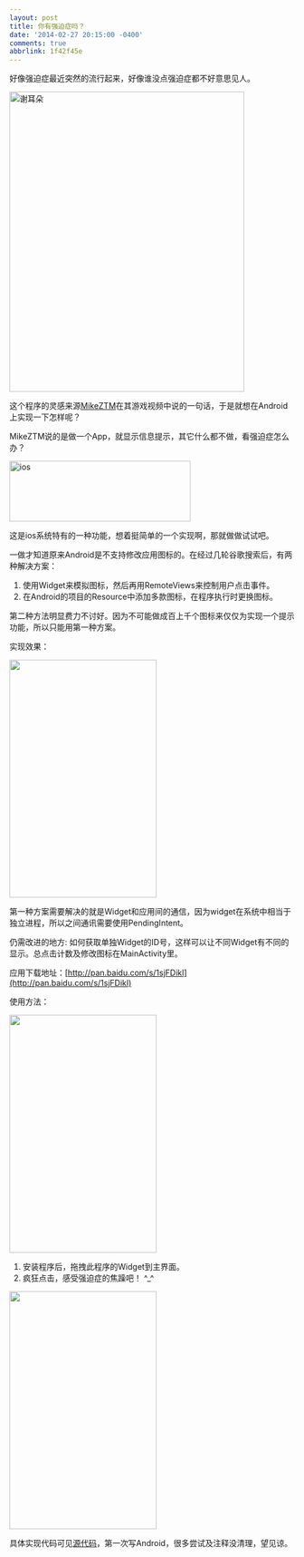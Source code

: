 ```yaml
---
layout: post
title: 你有强迫症吗？
date: '2014-02-27 20:15:00 -0400'
comments: true
abbrlink: 1f42f45e
---
```

好像强迫症最近突然的流行起来，好像谁没点强迫症都不好意思见人。

<img src="http://images.cnitblog.com/blog/605265/201402/272253582995159.jpg" alt="谢耳朵" height="530" width="415" align="absmiddle" />

这个程序的灵感来源[MikeZTM](http://www.bilibili.tv/video/av984435/)在其游戏视频中说的一句话，于是就想在Android上实现一下怎样呢？

MikeZTM说的是做一个App，就显示信息提示，其它什么都不做，看强迫症怎么办？

<img src="http://images.cnitblog.com/blog/605265/201402/272304084071686.jpg" alt="ios" height="107" width="320" align="absmiddle" />

这是ios系统特有的一种功能，想着挺简单的一个实现啊，那就做做试试吧。

一做才知道原来Android是不支持修改应用图标的。在经过几轮谷歌搜索后，有两种解决方案：

1. 使用Widget来模拟图标，然后再用RemoteViews来控制用户点击事件。
2. 在Android的项目的Resource中添加多款图标，在程序执行时更换图标。

第二种方法明显费力不讨好。因为不可能做成百上千个图标来仅仅为实现一个提示功能，所以只能用第一种方案。

实现效果：

<img src="http://images.cnitblog.com/blog/605265/201402/272325102973466.png" alt="" height="420" width="260" align="absmiddle" />

第一种方案需要解决的就是Widget和应用间的通信，因为widget在系统中相当于独立进程，所以之间通讯需要使用PendingIntent。

仍需改进的地方: 如何获取单独Widget的ID号，这样可以让不同Widget有不同的显示。总点击计数及修改图标在MainActivity里。

应用下载地址：[http://pan.baidu.com/s/1sjFDikl](http://pan.baidu.com/s/1sjFDikl)

使用方法：

<img src="http://images.cnitblog.com/blog/605265/201402/272323445937216.png" alt="" height="420" width="260" align="absmiddle" />

1. 安装程序后，拖拽此程序的Widget到主界面。
2. 疯狂点击，感受强迫症的焦躁吧！ ^_^

<img src="http://images.cnitblog.com/blog/605265/201402/272317242935234.png" alt="" height="420" width="260" align="absmiddle" />

具体实现代码可见[源代码](https://github.com/NoahDragon/do-you-have-ocd)，第一次写Android，很多尝试及注释没清理，望见谅。
